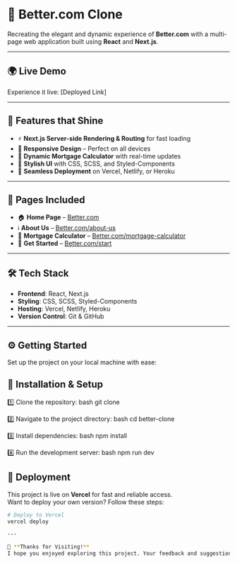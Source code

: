 # 🚀 **Better.com Clone**  

Recreating the elegant and dynamic experience of **Better.com** with a multi-page web application built using **React** and **Next.js**.  

---

## 🌍 **Live Demo**  
Experience it live: [Deployed Link]  

---

## 🌟 **Features that Shine**  
- ⚡ **Next.js Server-side Rendering & Routing** for fast loading  
- 📱 **Responsive Design** – Perfect on all devices  
- 🔢 **Dynamic Mortgage Calculator** with real-time updates  
- 🎨 **Stylish UI** with CSS, SCSS, and Styled-Components  
- 🚀 **Seamless Deployment** on Vercel, Netlify, or Heroku  

---

## 📑 **Pages Included**  
- 🏠 **Home Page** – [Better.com](https://better.com)  
- ℹ️ **About Us** – [Better.com/about-us](https://better.com/about-us/)  
- 🏦 **Mortgage Calculator** – [Better.com/mortgage-calculator](https://better.com/mortgage-calculator?taxes=265&zip=421005)  
- 🚀 **Get Started** – [Better.com/start](https://better.com/start)  

---

## 🛠️ **Tech Stack**  
- **Frontend**: React, Next.js  
- **Styling**: CSS, SCSS, Styled-Components  
- **Hosting**: Vercel, Netlify, Heroku  
- **Version Control**: Git & GitHub  

---

## ⚙️ **Getting Started**  

Set up the project on your local machine with ease:  

## 🚀 Installation & Setup

1️⃣ Clone the repository:
bash
 git clone <repo-url>

2️⃣ Navigate to the project directory:
bash
 cd better-clone

3️⃣ Install dependencies:
bash
 npm install

4️⃣ Run the development server:
bash
 npm run dev

 ## 🚀 **Deployment**  

This project is live on **Vercel** for fast and reliable access.  
Want to deploy your own version? Follow these steps:  

```bash
# Deploy to Vercel
vercel deploy

---

🚀 **Thanks for Visiting!**  
I hope you enjoyed exploring this project. Your feedback and suggestions are always welcome! 🎉  
